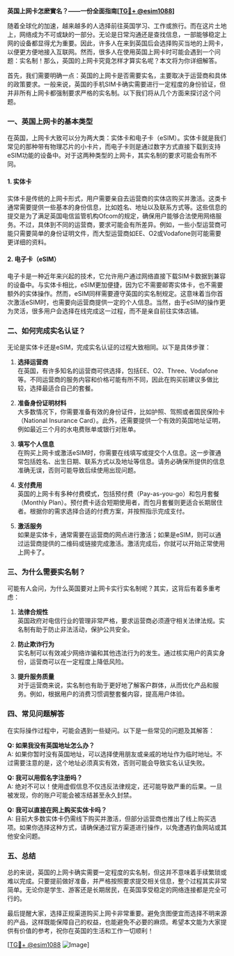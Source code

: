 **英国上网卡怎麽實名？——一份全面指南[[TG💪+ @esim1088](https://t.me/s/esim1088)]**

随着全球化的加速，越来越多的人选择前往英国学习、工作或旅行。而在这片土地上，网络成为不可或缺的一部分。无论是日常沟通还是查找信息，一部能够稳定上网的设备都显得尤为重要。因此，许多人在来到英国后会选择购买当地的上网卡，以便更方便地接入互联网。然而，很多人在使用英国上网卡时可能会遇到一个问题：实名制！那么，英国的上网卡究竟怎样才算实名呢？本文将为你详细解答。

首先，我们需要明确一点：英国的上网卡是否需要实名，主要取决于运营商和具体的政策要求。一般来说，英国的手机SIM卡确实需要进行一定程度的身份验证，但并非所有上网卡都强制要求严格的实名制。以下我们将从几个方面来探讨这个问题。

### 一、英国上网卡的基本类型

在英国，上网卡大致可以分为两大类：实体卡和电子卡（eSIM）。实体卡就是我们常见的那种带有物理芯片的小卡片，而电子卡则是通过数字方式直接下载到支持eSIM功能的设备中。对于这两种类型的上网卡，其实名制的要求可能会有所不同。

#### 1. 实体卡

实体卡是传统的上网卡形式，用户需要亲自去运营商的实体店购买并激活。这类卡通常需要提供一些基本的身份信息，比如姓名、地址以及联系方式等。这些信息的提交是为了满足英国电信监管机构Ofcom的规定，确保用户能够合法使用网络服务。不过，具体到不同的运营商，要求可能会有所差异。例如，一些小型运营商可能只需要简单的身份证明文件，而大型运营商如EE、O2或Vodafone则可能需要更详细的资料。

#### 2. 电子卡（eSIM）

电子卡是一种近年来兴起的技术，它允许用户通过网络直接下载SIM卡数据到兼容的设备中。与实体卡相比，eSIM更加便捷，因为它不需要邮寄实体卡，也不需要额外的实体操作。然而，eSIM同样需要遵守英国的实名制规定。这意味着当你首次激活eSIM时，也需要向运营商提供一定的个人信息。当然，由于eSIM的操作更为灵活，很多用户会选择在线完成这一过程，而不是亲自前往实体店铺。

### 二、如何完成实名认证？

无论是实体卡还是eSIM，完成实名认证的过程大致相同。以下是具体步骤：

1. **选择运营商**  
   在英国，有许多知名的运营商可供选择，包括EE、O2、Three、Vodafone等。不同运营商的服务内容和价格可能有所不同，因此在购买前建议多做比较，选择最适合自己的套餐。

2. **准备身份证明材料**  
   大多数情况下，你需要准备有效的身份证件，比如护照、驾照或者国民保险卡（National Insurance Card）。此外，还需要提供一个有效的英国地址证明，例如最近三个月的水电费账单或银行对账单。

3. **填写个人信息**  
   在购买上网卡或激活eSIM时，你需要在线填写或提交个人信息。这一步骤通常包括姓名、出生日期、联系方式以及地址等信息。请务必确保所提供的信息准确无误，否则可能导致后续使用出现问题。

4. **支付费用**  
   英国的上网卡有多种付费模式，包括预付费（Pay-as-you-go）和包月套餐（Monthly Plan）。预付费卡适合短期使用者，而包月套餐则更适合长期居住者。根据你的需求选择合适的付费方案，并按照指示完成支付。

5. **激活服务**  
   如果是实体卡，通常需要在运营商的网点进行激活；如果是eSIM，则可以通过运营商提供的二维码或链接完成激活。激活完成后，你就可以开始正常使用上网卡了。

### 三、为什么需要实名制？

可能有人会问，为什么英国要对上网卡实行实名制呢？其实，这背后有着多重考虑：

1. **法律合规性**  
   英国政府对电信行业的管理非常严格，要求运营商必须遵守相关法律法规。实名制有助于防止非法活动，保护公共安全。

2. **防止欺诈行为**  
   实名制可以有效减少网络诈骗和其他违法行为的发生。通过核实用户的真实身份，运营商可以在一定程度上降低风险。

3. **提升服务质量**  
   对于运营商来说，实名制也有助于更好地了解客户群体，从而优化产品和服务。例如，根据用户的消费习惯调整套餐内容，提高用户体验。

### 四、常见问题解答

在实际操作过程中，可能会遇到一些疑问。以下是一些常见的问题及其解答：

**Q: 如果我没有英国地址怎么办？**  
A: 如果你暂时没有英国地址，可以选择使用朋友或亲戚的地址作为临时地址。不过需要注意的是，这个地址必须真实有效，否则可能会导致实名认证失败。

**Q: 我可以用假名字注册吗？**  
A: 绝对不可以！使用虚假信息不仅违反法律规定，还可能导致严重的后果。一旦被发现，你的账户可能会被冻结甚至永久封禁。

**Q: 我可以直接在网上购买实体卡吗？**  
A: 目前大多数实体卡仍需线下购买并激活，但部分运营商也推出了线上购买选项。如果你选择这种方式，请确保通过官方渠道进行操作，以免遭遇钓鱼网站或其他安全问题。

### 五、总结

总的来说，英国的上网卡确实需要一定程度的实名制，但这并不意味着手续繁琐或难以完成。只要提前做好准备，并严格按照要求提交相关信息，整个过程其实非常简单。无论你是学生、游客还是长期居民，在英国享受稳定的网络连接都是完全可行的。

最后提醒大家，选择正规渠道购买上网卡非常重要。避免贪图便宜而选择不明来源的产品，这样既能保障自己的权益，也能避免不必要的麻烦。希望本文能为大家提供有价值的参考，祝你在英国的生活和工作一切顺利！

[[TG💪+ @esim1088](https://t.me/s/esim1088) ![Image](https://i.postimg.cc/4NQfJmqS/Snipaste-2025-05-13-00-14-12.png)]